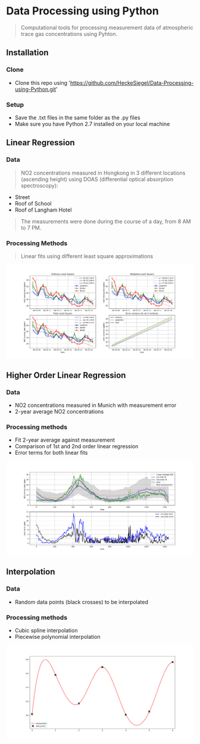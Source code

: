 # Data Processing using Python
>Computational tools for processing measurement data of atmospheric trace gas concentrations using Pyhton.

## Installation

### Clone
- Clone this repo using 'https://github.com/HeckeSiegel/Data-Processing-using-Python.git'

### Setup
- Save the .txt files in the same folder as the .py files
- Make sure you have Python 2.7 installed on your local machine

## Linear Regression

### Data
>NO2 concentrations measured in Hongkong in 3 different locations (ascending height) using DOAS (differential optical absorption spectroscopy): 
- Street
- Roof of School
- Roof of Langham Hotel
>The measurements were done during the course of a day, from 8 AM to 7 PM.

### Processing Methods
>Linear fits using different least square approximations

![regression](https://github.com/HeckeSiegel/Data-Processing-using-Python/blob/master/linear_regression.png)

## Higher Order Linear Regression

### Data
- NO2 concentrations measured in Munich with measurement error
- 2-year average NO2 concentrations

### Processing methods
- Fit 2-year average against measurement
- Comparison of 1st and 2nd order linear regression
- Error terms for both linear fits

![higher_order_regression](https://github.com/HeckeSiegel/Data-Processing-using-Python/blob/master/higher_order_linear_regression.png)

## Interpolation

### Data
- Random data points (black crosses) to be interpolated

### Processing methods
- Cubic spline interpolation
- Piecewise polynomial interpolation

![interpolation](https://github.com/HeckeSiegel/Data-Processing-using-Python/blob/master/interpolation.png)
